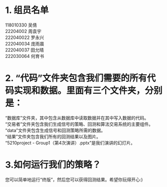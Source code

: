 # 1. 组员名单
  118010330 吴倩  
  22204002 周袁宇  
  222040022 罗永兴  
  222040034 庞雨晨  
  222040037 田允晴  
  222030064 何育书  
  
  
# 2. “代码”文件夹包含我们需要的所有代码实现和数据。里面有三个文件夹，分别是：
  “数据库”文件夹，其中包含从数据库中读取数据并在其中写入数据的代码。   
  “交易者”文件夹包含我们生成信号的策略、回测和算法交易系统的主要组件。   
  “data”文件夹包含生成信号和回测策略所需的数据。   
  “结果”文件夹包含我们所有的回测结果以及图片。   
  “5210project - Group1（第4次演讲）.pptx”是我们演讲的幻灯片。   


# 3.如何运行我们的策略？
   您可以简单地运行“终版”，然后您可以获得回测结果。希望你玩得开心:)

